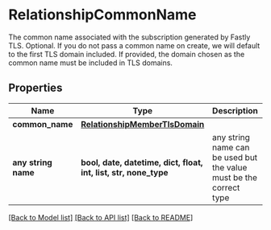 # RelationshipCommonName

The common name associated with the subscription generated by Fastly TLS. Optional. If you do not pass a common name on create, we will default to the first TLS domain included. If provided, the domain chosen as the common name must be included in TLS domains.

## Properties
Name | Type | Description | Notes
------------ | ------------- | ------------- | -------------
**common_name** | [**RelationshipMemberTlsDomain**](RelationshipMemberTlsDomain.md) |  | [optional] 
**any string name** | **bool, date, datetime, dict, float, int, list, str, none_type** | any string name can be used but the value must be the correct type | [optional]

[[Back to Model list]](../README.md#documentation-for-models) [[Back to API list]](../README.md#documentation-for-api-endpoints) [[Back to README]](../README.md)


